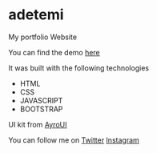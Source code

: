 # adetemi
My portfolio Website

You can find the demo [here](adetemi.vercel.app)

It was built with the following technologies
- HTML
- CSS
- JAVASCRIPT
- BOOTSTRAP

UI kit from [AyroUI](ayroui.com)

You can follow me on
[Twitter](twitter.com/adetemi03)
[Instagram](instagram.com/adetemi03)